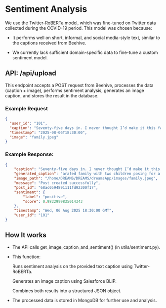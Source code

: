 # Sentiment Analysis

We use the Twitter-RoBERTa model, which was fine-tuned on Twitter data collected during the COVID-19 period. This model was chosen because:

- It performs well on short, informal, and social media-style text, similar to the captions received from Beehive.

- We currently lack sufficient domain-specific data to fine-tune a custom sentiment model.

## API: **/api/upload**

This endpoint accepts a POST request from Beehive, processes the data (caption + image), performs sentiment analysis, generates an image caption, and stores the result in the database.

### Example Request
```json
{
  "user_id": "101",
  "caption": "Seventy-five days in. I never thought I’d make it this far. Super proud.",
  "timestamp": "2025-08-06T18:30:00",
  "image": "family.jpeg"
}
```
### Example Response:
```json
{
    "caption": "Seventy-five days in. I never thought I’d make it this far. Super proud.",
    "generated_caption": "arafed family with two children posing for a picture",
    "image_path": "/home/DREAMS/DREAMS/dreamsApp/images/family.jpeg",
    "message": "Post created successfully",
    "post_id": "68ac0594891111fd92300f17",
    "sentiment": {
        "label": "positive",
        "score": 0.9822999835014343
    },
    "timestamp": "Wed, 06 Aug 2025 18:30:00 GMT",
    "user_id": "101"
}
```
## How It works
- The API calls get_image_caption_and_sentiment() (in utils/sentiment.py).

- This function:

    Runs sentiment analysis on the provided text caption using Twitter-RoBERTa.

    Generates an image caption using Salesforce BLIP.

    Combines both results into a structured JSON object.

- The processed data is stored in MongoDB for further use and analysis.

